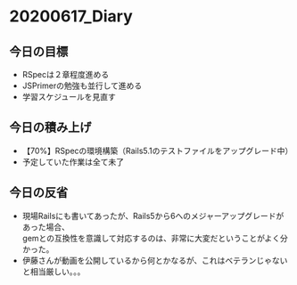 # 20200617_Diary

## 今日の目標

- RSpecは２章程度進める
- JSPrimerの勉強も並行して進める
- 学習スケジュールを見直す

## 今日の積み上げ

- 【70%】RSpecの環境構築（Rails5.1のテストファイルをアップグレード中）
- 予定していた作業は全て未了

## 今日の反省

- 現場Railsにも書いてあったが、Rails5から6へのメジャーアップグレードがあった場合、  
  gemとの互換性を意識して対応するのは、非常に大変だということがよく分かった。  
- 伊藤さんが動画を公開しているから何とかなるが、これはベテランじゃないと相当厳しい。。。  

